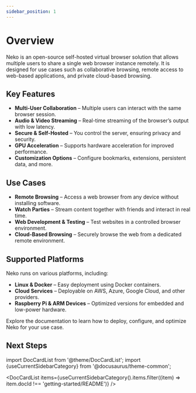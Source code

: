 ```yaml
---
sidebar_position: 1
---
```


# Overview

Neko is an open-source self-hosted virtual browser solution that allows multiple users to share a single web browser instance remotely. It is designed for use cases such as collaborative browsing, remote access to web-based applications, and private cloud-based browsing.

## Key Features

- **Multi-User Collaboration** – Multiple users can interact with the same browser session.
- **Audio & Video Streaming** – Real-time streaming of the browser’s output with low latency.
- **Secure & Self-Hosted** – You control the server, ensuring privacy and security.
- **GPU Acceleration** – Supports hardware acceleration for improved performance.
- **Customization Options** – Configure bookmarks, extensions, persistent data, and more.

## Use Cases

- **Remote Browsing** – Access a web browser from any device without installing software.
- **Watch Parties** – Stream content together with friends and interact in real time.
- **Web Development & Testing** – Test websites in a controlled browser environment.
- **Cloud-Based Browsing** – Securely browse the web from a dedicated remote environment.

## Supported Platforms

Neko runs on various platforms, including:

- **Linux & Docker** – Easy deployment using Docker containers.
- **Cloud Services** – Deployable on AWS, Azure, Google Cloud, and other providers.
- **Raspberry Pi & ARM Devices** – Optimized versions for embedded and low-power hardware.

Explore the documentation to learn how to deploy, configure, and optimize Neko for your use case.

## Next Steps

import DocCardList from '@theme/DocCardList';
import {useCurrentSidebarCategory} from '@docusaurus/theme-common';

<DocCardList items={useCurrentSidebarCategory().items.filter((item) => item.docId !== 'getting-started/README')} />

